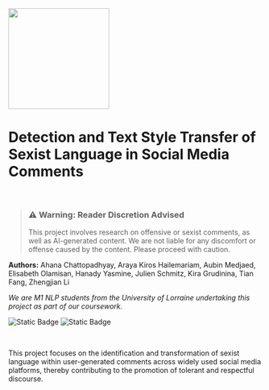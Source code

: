  
 <img src="https://etp-23.github.io/static/images/Icon.png" width = "200"/>

 # Detection and Text Style Transfer of Sexist Language in Social Media Comments
<br>

 > ### ⚠️ Warning: Reader Discretion Advised
 > This project involves research on offensive or sexist comments, as well as AI-generated content. We are not liable for any discomfort or offense caused by the content. Please proceed with caution.

**Authors:** Ahana Chattopadhyay, Araya Kiros Hailemariam, Aubin Medjaed,  Elisabeth Olamisan, Hanady Yasmine, Julien Schmitz, Kira Grudinina, Tian Fang, Zhengjian Li

*We are M1 NLP students from the University of Lorraine undertaking this project as part of our coursework.*

<object>![Static Badge](https://img.shields.io/badge/%F0%9F%92%BB-Project_Website-blue?link=https%3A%2F%2Fetp-23.github.io)</object> <object>![Static Badge](https://img.shields.io/badge/%F0%9F%A4%97-Hugging_Face-yellow?link=https%3A%2F%2Fhuggingface.co%2Fspaces%2Fzhengjian-li%2Fetp-23%3Flogs%3Dbuild)
</object>

<br>

This project focuses on the identification and transformation of sexist language within user-generated comments across widely used social media platforms, thereby contributing to the promotion of tolerant and respectful discourse.